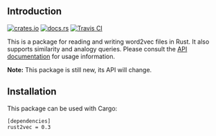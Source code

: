 ## Introduction

[![crates.io](https://img.shields.io/crates/v/rust2vec.svg)](https://crates.io/crates/rust2vec)
[![docs.rs](https://docs.rs/rust2vec/badge.svg)](https://docs.rs/rust2vec/)
[![Travis CI](https://img.shields.io/travis/danieldk/rust2vec.svg)](https://travis-ci.org/danieldk/rust2vec)

This is a package for reading and writing word2vec files in Rust. It also
supports similarity and analogy queries. Please consult the
[API documentation](http://docs.rs/rust2vec/) for usage information.

**Note:** This package is still new, its API will change.

## Installation

This package can be used with Cargo:

    [dependencies]
    rust2vec = 0.3

